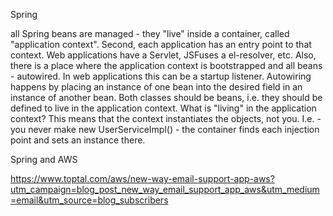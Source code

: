 Spring




all Spring beans are managed - they "live" inside a container, called "application context".
Second, each application has an entry point to that context. Web applications have a Servlet, JSFuses a el-resolver, etc. Also, there is a place where the application context is bootstrapped and all beans - autowired. In web applications this can be a startup listener.
Autowiring happens by placing an instance of one bean into the desired field in an instance of another bean. Both classes should be beans, i.e. they should be defined to live in the application context.
What is "living" in the application context? This means that the context instantiates the objects, not you. I.e. - you never make new UserServiceImpl() - the container finds each injection point and sets an instance there.


Spring and AWS

https://www.toptal.com/aws/new-way-email-support-app-aws?utm_campaign=blog_post_new_way_email_support_app_aws&utm_medium=email&utm_source=blog_subscribers
